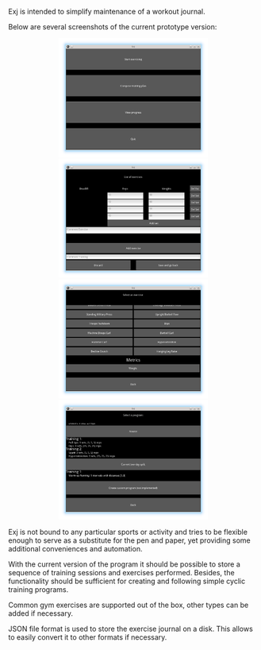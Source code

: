 Exj is intended to simplify maintenance of a workout journal.

Below are several screenshots of the current prototype version:
<p align="center">
<a href="https://github.com/noooway/exj/blob/master/doc/exj_main.png"><img src="https://github.com/noooway/exj/blob/master/doc/exj_main.png" width="300"/></a>
<a href="https://github.com/noooway/exj/blob/master/doc/deadlift_input.png"><img src="https://github.com/noooway/exj/blob/master/doc/deadlift_input.png" width="300"/></a>
<br>
<a href="https://github.com/noooway/exj/blob/master/doc/exc_list.png"><img src="https://github.com/noooway/exj/blob/master/doc/exc_list.png" width="300"/></a>
<a href="https://github.com/noooway/exj/blob/master/doc/simple_programs.png"><img src="https://github.com/noooway/exj/blob/master/doc/simple_programs.png" width="300"/></a>
</p>

Exj is not bound to any particular sports or activity and tries to be 
flexible enough to serve as a substitute for the pen and paper, yet providing
some additional conveniences and automation.

With the current version of the program it should be possible to store
a sequence of training sessions and exercises performed. Besides, the 
functionality should be sufficient for creating and following simple
cyclic training programs.

Common gym exercises are supported out of the box, other types can be added if necessary.

JSON file format is used to store the exercise journal on a disk. 
This allows to easily convert it to other formats if necessary.